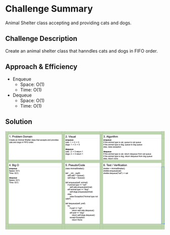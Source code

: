 # Challenge Summary
Animal Shelter class accepting and providing cats and dogs.

## Challenge Description

Create an animal shelter class that hanndles cats and dogs in FIFO order.

## Approach & Efficiency

- Enqueue
  - Space: O(1)
  - Time: O(1)
- Dequeue
  - Space: O(1)
  - Time: O(1)
  
## Solution

![Whiteboard Image](../../assets/challenge12.png)
